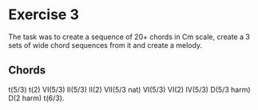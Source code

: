 # Exercise 3
The task was to create a sequence of 20+ chords in Cm scale, create a 3 sets of wide chord sequences from it and create a melody.

## Chords
t(5/3)	t(2)	VI(5/3)	II(5/3)	II(2)	VII(5/3 nat)	VI(5/3)	VI(2)	IV(5/3)	D(5/3 harm)	D(2 harm)	t(6/3).